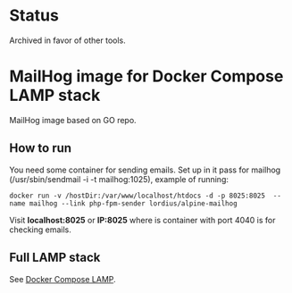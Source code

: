 # Status
Archived in favor of other tools.

# MailHog image for Docker Compose LAMP stack
MailHog image based on GO repo.

## How to run

You need some container for sending emails. Set up in it pass for mailhog (/usr/sbin/sendmail -i -t mailhog:1025), example of running:

`docker run -v /hostDir:/var/www/localhost/htdocs -d -p 8025:8025  --name mailhog --link php-fpm-sender lordius/alpine-mailhog`

Visit **localhost:8025** or **IP:8025** where is container with port 4040 is for checking emails.

## Full LAMP stack

See [Docker Compose LAMP](https://github.com/a-kom/docker-compose-lamp).
